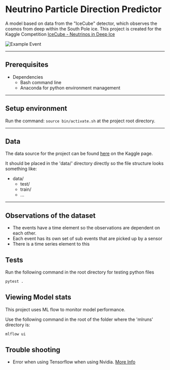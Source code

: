 # Neutrino Particle Direction Predictor

A model based on data from the "IceCube" detector, which observes the cosmos from deep within the South Pole ice. This project is created for the Kaggle Competition [IceCube - Neutrinos in Deep Ice](https://www.kaggle.com/competitions/icecube-neutrinos-in-deep-ice/overview)

![Example Event](https://www.googleapis.com/download/storage/v1/b/kaggle-forum-message-attachments/o/inbox%2F1132983%2F6891ec67d9d40315637b1b292c3a486b%2FExample_event.png?generation=1666631264548536&alt=media)

--- 

## Prerequisites

- Dependencies
    - Bash command line
    - Anaconda for python environment management

---

## Setup environment

Run the command: `source bin/activate.sh` at the project root directory.

---

## Data

The data source for the project can be found [here](https://www.kaggle.com/competitions/icecube-neutrinos-in-deep-ice/data) on the Kaggle page.

It should be placed in the 'data/' directory directly so the file structure looks something like:
 
 - data/   
    - test/
    - train/
    - ...

---

## Observations of the dataset

- The events have a time element so the observations are dependent on each other.
- Each event has its own set of sub events that are picked up by a sensor
- There is a time series element to this


## Tests

Run the following command in the root directory for testing python files

```bash
pytest .
```

## Viewing Model stats

This project uses ML flow to monitor model performance.

Use the following command in the root of the folder where the 'mlruns' directory is:
```bash
mlflow ui
```

## Trouble shooting 

- Error when using Tensorflow when using Nvidia. [More Info](https://github.com/tensorflow/tensorflow/issues/57679)